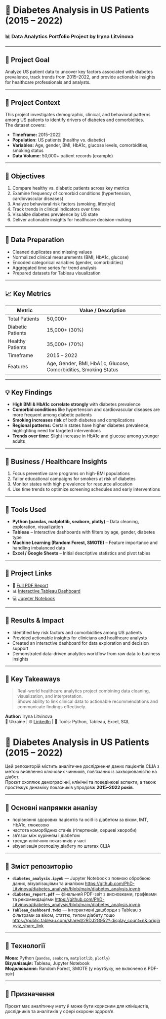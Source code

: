 # 🧬 Diabetes Analysis in US Patients (2015 – 2022)

### 📊 Data Analytics Portfolio Project by Iryna Litvinova

---

## 🎯 Project Goal
Analyze US patient data to uncover key factors associated with diabetes prevalence, track trends from 2015–2022, and provide actionable insights for healthcare professionals and analysts.

---

## 📘 Project Context
This project investigates demographic, clinical, and behavioral patterns among US patients to identify drivers of diabetes and comorbidities.  
The dataset covers:
- **Timeframe:** 2015–2022  
- **Population:** US patients (healthy vs. diabetic)  
- **Variables:** Age, gender, BMI, HbA1c, glucose levels, comorbidities, smoking status  
- **Data Volume:** 50,000+ patient records (example)  

---

## 🧠 Objectives
1. Compare healthy vs. diabetic patients across key metrics  
2. Examine frequency of comorbid conditions (hypertension, cardiovascular diseases)  
3. Analyze behavioral risk factors (smoking, lifestyle)  
4. Track trends in clinical indicators over time  
5. Visualize diabetes prevalence by US state  
6. Deliver actionable insights for healthcare decision-making  

---

## 🧹 Data Preparation
- Cleaned duplicates and missing values  
- Normalized clinical measurements (BMI, HbA1c, glucose)  
- Encoded categorical variables (gender, comorbidities)  
- Aggregated time series for trend analysis  
- Prepared datasets for Tableau visualization  

---

## 📈 Key Metrics

| Metric | Value / Description |
|--------|------------------|
| Total Patients | 50,000+ |
| Diabetic Patients | 15,000+ (30%) |
| Healthy Patients | 35,000+ (70%) |
| Timeframe | 2015 – 2022 |
| Features | Age, Gender, BMI, HbA1c, Glucose, Comorbidities, Smoking Status |

---

## 💡 Key Findings
- **High BMI & HbA1c correlate strongly** with diabetes prevalence  
- **Comorbid conditions** like hypertension and cardiovascular diseases are more frequent among diabetic patients  
- **Smoking increases risk** of both diabetes and complications  
- **Regional patterns:** Certain states have higher diabetes prevalence, highlighting need for targeted interventions  
- **Trends over time:** Slight increase in HbA1c and glucose among younger adults  

---

## 🧩 Business / Healthcare Insights
1. Focus preventive care programs on high-BMI populations  
2. Tailor educational campaigns for smokers at risk of diabetes  
3. Monitor states with high prevalence for resource allocation  
4. Use time trends to optimize screening schedules and early interventions  

---

## 🧮 Tools Used
- **Python (pandas, matplotlib, seaborn, plotly)** – Data cleaning, exploration, visualization  
- **Tableau** – Interactive dashboards with filters by age, gender, diabetes type  
- **Machine Learning (Random Forest, SMOTE)** – Feature importance and handling imbalanced data  
- **Excel / Google Sheets** – Initial descriptive statistics and pivot tables  

---

## 🔗 Project Links
- 📄 [Full PDF Report](https://github.com/PhD-Litvinova/diabetes_analysis/blob/main/diabetes_report.pdf)  
- 📊 [Interactive Tableau Dashboard](https://public.tableau.com/shared/2RDJ2G952?:display_count=n&:origin=viz_share_link)  
- 💻 [Jupyter Notebook](https://github.com/PhD-Litvinova/diabetes_analysis/blob/main/diabetes_analysis.ipynb)  

---

## 🚀 Results & Impact
- Identified key risk factors and comorbidities among US patients  
- Provided actionable insights for clinicians and healthcare analysts  
- Created an interactive dashboard for data exploration and decision support  
- Demonstrated data-driven analytics workflow from raw data to business insights  

---

## 🧠 Key Takeaways
> Real-world healthcare analytics project combining data cleaning, visualization, and interpretation.  
> Shows ability to link clinical data to actionable recommendations and communicate findings effectively.  

**Author:** Iryna Litvinova  
📍 Ukraine | 🌐 [LinkedIn](https://www.linkedin.com/in/irynalitvinova/) | 🧰 Tools: Python, Tableau, Excel, SQL



# 🧬 Diabetes Analysis in US Patients (2015 – 2022)

Цей репозиторій містить аналітичне дослідження даних пацієнтів США з метою виявлення ключових чинників, пов’язаних із захворюваністю на діабет.  
Проєкт охоплює демографічні, клінічні та поведінкові аспекти, а також простежує динаміку показників упродовж **2015–2022 років**.

---

## 🧪 Основні напрямки аналізу
- порівняння здорових пацієнтів та осіб із діабетом за віком, ІМТ, HbA1c, глюкозою  
- частота коморбідних станів (гіпертензія, серцеві хвороби)  
- зв’язок між курінням і діабетом  
- тренди клінічних показників у часі  
- візуалізація розподілу діабету по штатах США  

---

## 📂 Зміст репозиторію
- **`diabetes_analysis.ipynb`** — Jupyter Notebook з повною обробкою даних, візуалізаціями та аналізом  https://github.com/PhD-Litvinova/diabetes_analysis/blob/main/diabetes_analysis.ipynb
- **`diabetes_report.pdf`** — фінальний PDF-звіт з висновками, графіками та рекомендаціями  https://github.com/PhD-Litvinova/diabetes_analysis/blob/main/diabetes_analysis.ipynb
- **`Tableau_dashboard.twbx`** — інтерактивні дашборди з Tableau з фільтрами за віком, статтю, типом діабету тощо  https://public.tableau.com/shared/2RDJ2G952?:display_count=n&:origin=viz_share_link

---

## 📌 Технології
**Мова:** Python (`pandas`, `seaborn`, `matplotlib`, `plotly`)  
**Візуалізація:** Tableau, Jupyter Notebook  
**Моделювання:** Random Forest, SMOTE (у ноутбуку, не включено в PDF-звіт)  

---

## 🔬 Призначення
Проєкт має аналітичну мету й може бути корисним для клініцистів, дослідників та аналітиків у сфері охорони здоров’я.
